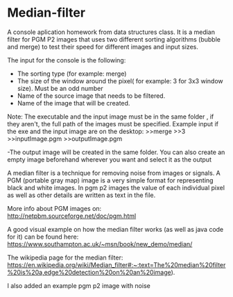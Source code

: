 # Median-filter

A console aplication homework from data structures class. It is a median filter for PGM P2 images that uses two different sorting algorithms (bubble and merge) to test their speed for different images and input sizes. 

The input for the console is the following:
- The sorting type (for example: merge)
- The size of the window around the pixel( for example: 3 for 3x3 window size). Must be an odd number
- Name of the source image that needs to be filtered. 
- Name of the image that will be created.

Note: The executable and the input image must be in the same folder , if they aren't, the full path of the images must be specified.
        Example input if the exe and the input image are on the desktop:
        >>merge
        >>3
        >>inputImage.pgm
        >>outputImage.pgm
        
-The output image will be created in the same folder. You can also create an empty image beforehand wherever you want and select it as the output        
        

A median filter is a technique for removing noise from images or signals.
A PGM (portable gray map) image is a very simple format for representing black and white images. In pgm p2 images the value of each individual pixel as well as other details are written as text in the file.


More info about PGM images on: http://netpbm.sourceforge.net/doc/pgm.html

A good visual example on how the median filter works (as well as java code for it) can be found here:
https://www.southampton.ac.uk/~msn/book/new_demo/median/

The wikipedia page for the median filter:
https://en.wikipedia.org/wiki/Median_filter#:~:text=The%20median%20filter%20is%20a,edge%20detection%20on%20an%20image).

I also added an example pgm p2 image with noise
